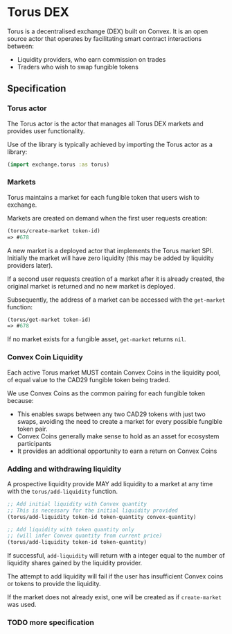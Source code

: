 # Torus DEX

Torus is a decentralised exchange (DEX) built on Convex. It is an open source actor that operates by facilitating smart contract interactions between:
- Liquidity providers, who earn commission on trades
- Traders who wish to swap fungible tokens

## Specification

### Torus actor

The Torus actor is the actor that manages all Torus DEX markets and provides user functionality.

Use of the library is typically achieved by importing the Torus actor as a library: 

```clojure
(import exchange.torus :as torus)
```

### Markets

Torus maintains a market for each fungible token that users wish to exchange.

Markets are created on demand when the first user requests creation:

```clojure
(torus/create-market token-id)
=> #678
```

A new market is a deployed actor that implements the Torus market SPI. Initially the market will have zero liquidity (this may be added by liquidity providers later).

If a second user requests creation of a market after it is already created, the original market is returned and no new market is deployed.

Subsequently, the address of a market can be accessed with the `get-market` function:

```clojure
(torus/get-market token-id)
=> #678
```

If no market exists for a fungible asset, `get-market` returns `nil`.

### Convex Coin Liquidity

Each active Torus market MUST contain Convex Coins in the liquidity pool, of equal value to the CAD29 fungible token being traded.

We use Convex Coins as the common pairing for each fungible token because:
- This enables swaps between any two CAD29 tokens with just two swaps, avoiding the need to create a market for every possible fungible token pair.
- Convex Coins generally make sense to hold as an asset for ecosystem participants
- It provides an additional opportunity to earn a return on Convex Coins

### Adding and withdrawing liquidity

A prospective liquidity provide MAY add liquidity to a market at any time with the `torus/add-liquidity` function.

```clojure
;; Add initial liquidity with Convex quantity
;; This is necessary for the initial liquidity provided
(torus/add-liquidity token-id token-quantity convex-quantity)

;; Add liquidity with token quantity only 
;; (will infer Convex quantity from current price)
(torus/add-liquidity token-id token-quantity)
```

If successful, `add-liquidity` will return with a integer equal to the number of liquidity shares gained by the liquidity provider.

The attempt to add liquidity will fail if the user has insufficient Convex coins or tokens to provide the liquidity.

If the market does not already exist, one will be created as if `create-market` was used.



### TODO more specification




